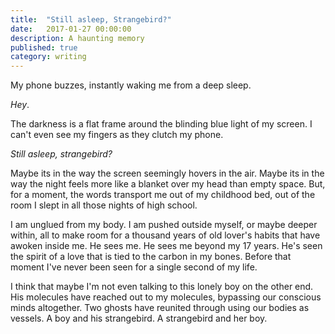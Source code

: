```yaml
---
title:  "Still asleep, Strangebird?"
date:   2017-01-27 00:00:00
description: A haunting memory
published: true
category: writing
---
```


My phone buzzes, instantly waking me from a deep sleep. 

*Hey*.

The darkness is a flat frame around the blinding blue light of my screen. I can't even see my fingers as they clutch my phone.

*Still asleep, strangebird?*

Maybe its in the way the screen seemingly hovers in the air. Maybe its in the way the night feels more like a blanket over my head than empty space. But, for a moment, the words transport me out of my childhood bed, out of the room I slept in all those nights of high school.

I am unglued from my body. I am pushed outside myself, or maybe deeper within, all to make room for a thousand years of old lover's habits that have awoken inside me. He sees me. He sees me beyond my 17 years. He's seen the spirit of a love that is tied to the carbon in my bones. Before that moment I've never been seen for a single second of my life.

I think that maybe I'm not even talking to this lonely boy on the other end. His molecules have reached out to my molecules, bypassing our conscious minds altogether. Two ghosts have reunited through using our bodies as vessels. A boy and his strangebird. A strangebird and her boy. 

